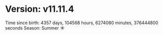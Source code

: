 # Version: v11.11.4
Time since birth: 4357 days, 104568 hours, 6274080 minutes, 376444800 seconds
Season: Summer ☀️
